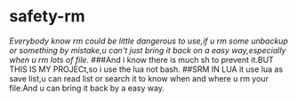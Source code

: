 # safety-rm
*Everybody know rm could be little dangerous to use,if u rm some unbackup or something by mistake,u can't just bring it back on a easy way,especially when u rm lots of file.*
###And i know there is much sh to prevent it.BUT THIS IS MY PROJECt,so i use the lua not bash.
##SRM IN LUA
  it use lua as save list,u can read list or search it to know when and where u rm your file.And u can bring it back by a easy way.
